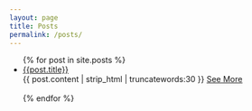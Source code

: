 ```yaml
---
layout: page
title: Posts
permalink: /posts/
---
```


<ul>
  {% for post in site.posts %}
    <li>
      <a href="{{ post.url | relative_url }}">{{post.title}}</a> <br>
      {{ post.content | strip_html | truncatewords:30 }}
      <a href="{{ post.url | relative_url }}">See More</a>
    </li>
    <br>
  {% endfor %}
</ul>